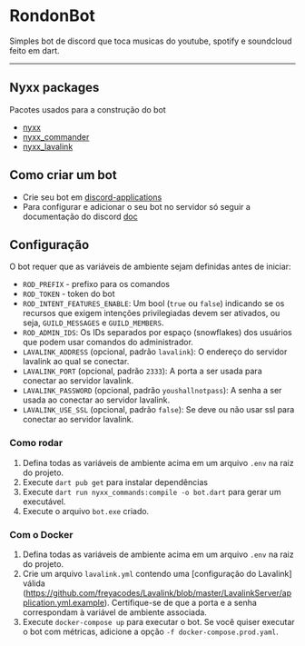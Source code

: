 # RondonBot

Simples bot de discord que toca musicas do youtube, spotify e soundcloud feito em dart.

<hr />

## Nyxx packages

Pacotes usados para a construção do bot

- [nyxx](https://github.com/nyxx-discord/nyxx)
- [nyxx_commander](https://github.com/nyxx-discord/nyxx_commander)
- [nyxx_lavalink](https://github.com/nyxx-discord/nyxx_lavalink)

## Como criar um bot

 - Crie seu bot em [discord-applications](https://discord.com/developers/applications)
 - Para configurar e adicionar o seu bot no servidor só seguir a documentação do discord [doc](https://discord.com/developers/docs/getting-started#configuring-a-bot)


## Configuração

O bot requer que as variáveis ​​de ambiente sejam definidas antes de iniciar:
 - `ROD_PREFIX` - prefixo para os comandos
 - `ROD_TOKEN` - token do bot
 - `ROD_INTENT_FEATURES_ENABLE`: Um bool (`true` ou `false`) indicando se os recursos que exigem intenções privilegiadas devem ser ativados, ou seja, `GUILD_MESSAGES` e `GUILD_MEMBERS`.
 - `ROD_ADMIN_IDS`: Os IDs separados por espaço (snowflakes) dos usuários que podem usar comandos do administrador.
 - `LAVALINK_ADDRESS` (opcional, padrão `lavalink`): O endereço do servidor lavalink ao qual se conectar.
 - `LAVALINK_PORT` (opcional, padrão `2333`): A porta a ser usada para conectar ao servidor lavalink.
 - `LAVALINK_PASSWORD` (opcional, padrão `youshallnotpass`): A senha a ser usada ao conectar ao servidor lavalink.
 - `LAVALINK_USE_SSL` (opcional, padrão `false`): Se deve ou não usar ssl para conectar ao servidor lavalink.


### Como rodar

1. Defina todas as variáveis ​​de ambiente acima em um arquivo `.env` na raiz do projeto.
2. Execute `dart pub get` para instalar dependências
3. Execute `dart run nyxx_commands:compile -o bot.dart` para gerar um executável.
4. Execute o arquivo `bot.exe` criado.

### Com o Docker

1. Defina todas as variáveis ​​de ambiente acima em um arquivo `.env` na raiz do projeto.
2. Crie um arquivo `lavalink.yml` contendo uma [configuração do Lavalink] válida (https://github.com/freyacodes/Lavalink/blob/master/LavalinkServer/application.yml.example). Certifique-se de que a porta e a senha correspondam à variável de ambiente associada.
3. Execute `docker-compose up` para executar o bot. Se você quiser executar o bot com métricas, adicione a opção `-f docker-compose.prod.yaml`.
